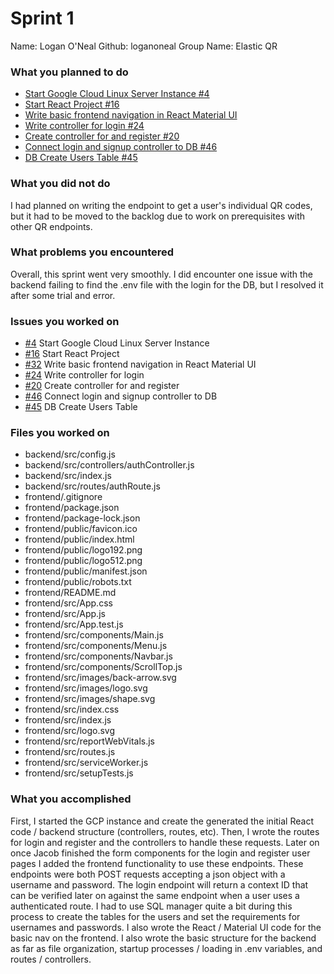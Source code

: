# Sprint 1

Name:       Logan O'Neal
Github:     loganoneal
Group Name: Elastic QR

### What you planned to do
* [Start Google Cloud Linux Server Instance #4](https://github.com/ElastiQR/ElastiQR/issues/4)
* [Start React Project #16](https://github.com/ElastiQR/ElastiQR/issues/16)
* [Write basic frontend navigation in React Material UI](https://github.com/ElastiQR/ElastiQR/issues/32)
* [Write controller for login #24](https://github.com/ElastiQR/ElastiQR/issues/24)
* [Create controller for and register #20](https://github.com/ElastiQR/ElastiQR/issues/20)
* [Connect login and signup controller to DB #46](https://github.com/ElastiQR/ElastiQR/issues/46)
* [DB Create Users Table #45](https://github.com/ElastiQR/ElastiQR/issues/45)


### What you did not do
I had planned on writing the endpoint to get a user's individual QR codes, but it had to be moved to the backlog due to work on prerequisites with other QR endpoints. 

### What problems you encountered
Overall, this sprint went very smoothly. I did encounter one issue with the backend failing to find the .env file with the login for the DB, but I resolved it after some trial and error. 

### Issues you worked on
* [#4](https://github.com/ElastiQR/ElastiQR/issues/4) Start Google Cloud Linux Server Instance 
* [#16](https://github.com/ElastiQR/ElastiQR/issues/16) Start React Project 
* [#32](https://github.com/ElastiQR/ElastiQR/issues/32) Write basic frontend navigation in React Material UI 
* [#24](https://github.com/ElastiQR/ElastiQR/issues/24) Write controller for login 
* [#20](https://github.com/ElastiQR/ElastiQR/issues/20) Create controller for and register 
* [#46](https://github.com/ElastiQR/ElastiQR/issues/46) Connect login and signup controller to DB 
* [#45](https://github.com/ElastiQR/ElastiQR/issues/45) DB Create Users Table 

### Files you worked on
* backend/src/config.js
* backend/src/controllers/authController.js
* backend/src/index.js
* backend/src/routes/authRoute.js
* frontend/.gitignore
* frontend/package.json
* frontend/package-lock.json
* frontend/public/favicon.ico
* frontend/public/index.html
* frontend/public/logo192.png
* frontend/public/logo512.png
* frontend/public/manifest.json
* frontend/public/robots.txt
* frontend/README.md
* frontend/src/App.css
* frontend/src/App.js
* frontend/src/App.test.js
* frontend/src/components/Main.js
* frontend/src/components/Menu.js
* frontend/src/components/Navbar.js
* frontend/src/components/ScrollTop.js
* frontend/src/images/back-arrow.svg
* frontend/src/images/logo.svg
* frontend/src/images/shape.svg
* frontend/src/index.css
* frontend/src/index.js
* frontend/src/logo.svg
* frontend/src/reportWebVitals.js
* frontend/src/routes.js
* frontend/src/serviceWorker.js
* frontend/src/setupTests.js

### What you accomplished

First, I started the GCP instance and create the generated the initial React code / backend structure (controllers, routes, etc). Then, I wrote the routes for login and register and the controllers to handle these requests. Later on once Jacob finished the form components for the login and register user pages I added the frontend functionality to use these endpoints. These endpoints were both POST requests accepting a json object with a username and password. The login endpoint will return a context ID that can be verified later on against the same endpoint when a user uses a authenticated route. I had to use SQL manager quite a bit during this process to create the tables for the users and set the requirements for usernames and passwords. I also wrote the React / Material UI code for the basic nav on the frontend. I also wrote the basic structure for the backend as far as file organization, startup processes / loading in .env variables, and routes / controllers. 

